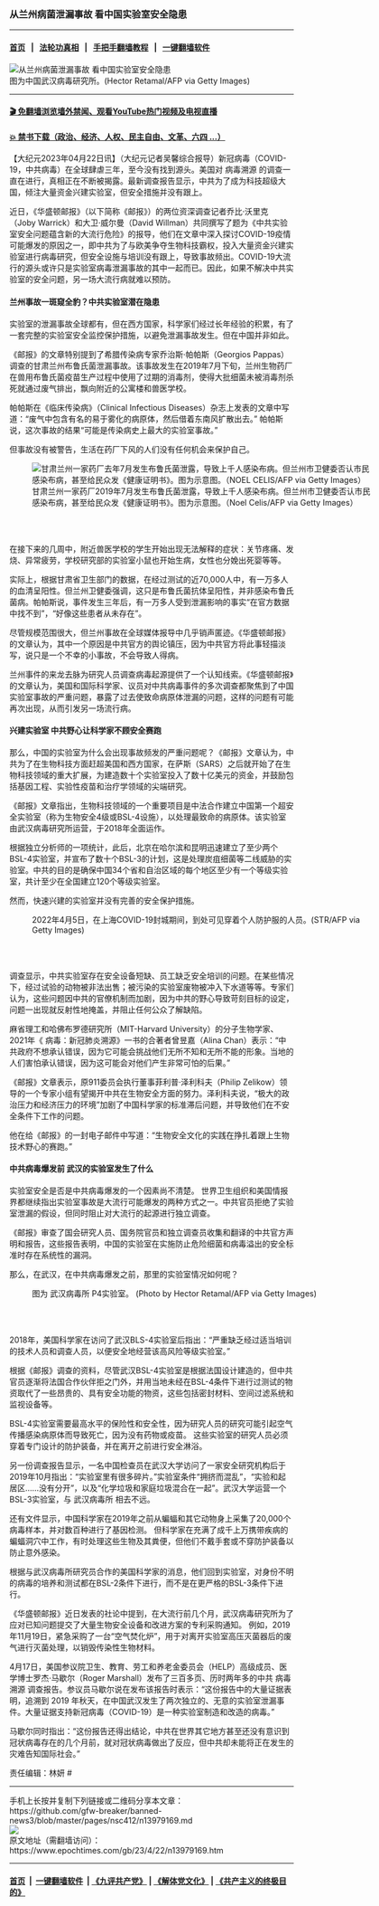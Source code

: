 ### 从兰州病菌泄漏事故 看中国实验室安全隐患
------------------------

#### [首页](https://github.com/gfw-breaker/banned-news3/blob/master/README.md) &nbsp;&nbsp;|&nbsp;&nbsp; [法轮功真相](https://github.com/begood0513/basic/blob/master/README.md)  &nbsp;&nbsp;|&nbsp;&nbsp; [手把手翻墙教程](https://github.com/gfw-breaker/guides/wiki)  &nbsp;&nbsp;|&nbsp;&nbsp; [一键翻墙软件](https://github.com/gfw-breaker/nogfw/blob/master/README.md)  



<div><img alt="从兰州病菌泄漏事故 看中国实验室安全隐患" class="attachment-djy_600_400 size-djy_600_400 wp-post-image" src="https://i.epochtimes.com/assets/uploads/2021/06/id13007636-4.jpeg"/>
<div class="caption">
 图为中国武汉病毒研究所。(Hector Retamal/AFP via Getty Images)
</div></div><hr/>

#### [ 🎬  免翻墙浏览墙外禁闻、观看YouTube热门视频及电视直播](https://github.com/gfw-breaker/HelloWorld)

#### [ 💥  禁书下载（政治、经济、人权、民主自由、文革、六四 ...）](https://github.com/gfw-breaker/books/blob/master/README.md)

<div><p>
 【大纪元2023年04月22日讯】（大纪元记者吴馨综合报导）新冠病毒（COVID-19，中共病毒）在全球肆虐三年，至今没有找到源头。美国对
 <ok href="https://www.epochtimes.com/gb/tag/%E7%97%85%E6%AF%92%E6%BA%AF%E6%BA%90.html">
  病毒溯源
 </ok>
 的调查一直在进行，真相正在不断被揭露。最新调查报告显示，中共为了成为科技超级大国，倾注大量资金兴建实验室，但安全措施并没有跟上。
</p>
<p>
 近日，《华盛顿邮报》（以下简称《邮报》）的两位资深调查记者乔比·沃里克（Joby Warrick）和大卫·威尔曼（David Willman）共同撰写了题为《中共实验室安全问题蕴含新的大流行危险》的报导，他们在文章中深入探讨COVID-19疫情可能爆发的原因之一，即中共为了与欧美争夺生物科技霸权，投入大量资金兴建实验室进行病毒研究，但安全设施与培训没有跟上，导致事故频出。COVID-19大流行的源头或许只是实验室病毒泄漏事故的其中一起而已。因此，如果不解决中共实验室的安全问题，另一场大流行病就难以预防。
</p>
<h4>
 兰州事故一斑窥全豹？中共实验室潜在隐患
</h4>
<p>
 实验室的泄漏事故全球都有，但在西方国家，科学家们经过长年经验的积累，有了一套完整的实验室安全监控保护措施，以避免泄漏事故发生。但在中国并非如此。
</p>
<p>
 《邮报》的文章特别提到了希腊传染病专家乔治斯·帕帕斯（Georgios Pappas）调查的甘肃兰州布鲁氏菌泄漏事故。该事故发生在2019年7月下旬，兰州生物药厂在兽用布鲁氏菌疫苗生产过程中使用了过期的消毒剂，使得大批细菌未被消毒剂杀死就通过废气排出，飘向附近的公寓楼和兽医学校。
</p>
<p>
 帕帕斯在《临床传染病》（Clinical Infectious Diseases）杂志上发表的文章中写道：“废气中包含有名的易于雾化的病原体，然后借着东南风扩散出去。” 帕帕斯说，这次事故的结果“可能是传染病史上最大的实验室事故。”
</p>
<p>
 但事故没有被警告，生活在药厂下风的人们没有任何机会来保护自己。
</p>
<figure aria-describedby="caption-attachment-12522170" class="wp-caption alignnone" id="attachment_12522170" style="width: 600px">
 <ok href="https://i.epochtimes.com/assets/uploads/2020/11/GettyImages-1228447930.jpg" target="_blank">
  <img alt="甘肃兰州一家药厂去年7月发生布鲁氏菌泄露，导致上千人感染布病。但兰州市卫健委否认市民感染布病，甚至给民众发《健康证明书》。图为示意图。（NOEL CELIS/AFP via Getty Images）" class="size-large wp-image-12522170" src="https://i.epochtimes.com/assets/uploads/2020/11/GettyImages-1228447930-600x429.jpg"/>
 </ok>
 <br/><figcaption class="wp-caption-text" id="caption-attachment-12522170">
  甘肃兰州一家药厂2019年7月发生布鲁氏菌泄露，导致上千人感染布病。但兰州市卫健委否认市民感染布病，甚至给民众发《健康证明书》。图为示意图。（Noel Celis/AFP via Getty Images）
 </figcaption><br/>
</figure><br/>
<p>
 在接下来的几周中，附近兽医学校的学生开始出现无法解释的症状：关节疼痛、发烧、异常疲劳，学校研究部的实验室小鼠也开始生病，女性也分娩出死婴等等。
</p>
<p>
 实际上，根据甘肃省卫生部门的数据，在经过测试的近70,000人中，有一万多人的血清呈阳性。但兰州卫健委强调，这只是布鲁氏菌抗体呈阳性，并非感染布鲁氏菌病。帕帕斯说，事件发生三年后，有一万多人受到泄漏影响的事实“在官方数据中找不到”，“好像这些患者从未存在”。
</p>
<p>
 尽管规模范围很大，但兰州事故在全球媒体报导中几乎销声匿迹。《华盛顿邮报》的文章认为，其中一个原因是中共官方的舆论镇压，因为中共官方将此事轻描淡写，说只是一个不幸的小事故，不会导致人得病。
</p>
<p>
 兰州事件的来龙去脉为研究人员调查病毒起源提供了一个认知线索。《华盛顿邮报》的文章认为，美国和国际科学家、议员对中共病毒事件的多次调查都聚焦到了中国实验室事故的严重问题，暴露了过去使致命病原体泄漏的问题，这样的问题有可能再次出现，从而引发另一场流行病。
</p>
<h4>
 兴建实验室 中共野心让科学家不顾安全赛跑
</h4>
<p>
 那么，中国的实验室为什么会出现事故频发的严重问题呢？《邮报》文章认为，中共为了在生物科技方面赶超美国和西方国家，在萨斯（SARS）之后就开始了在生物科技领域的重大扩展，为建造数十个实验室投入了数十亿美元的资金，并鼓励包括基因工程、实验性疫苗和治疗学领域的尖端研究。
</p>
<p>
 《邮报》文章指出，生物科技领域的一个重要项目是中法合作建立中国第一个超安全实验室（称为生物安全4级或BSL-4设施），以处理最致命的病原体。该实验室由武汉病毒研究所运营，于2018年全面运作。
</p>
<p>
 根据独立分析师的一项统计，此后，北京在哈尔滨和昆明迅速建立了至少两个BSL-4实验室，并宣布了数十个BSL-3的计划，这是处理炭疽细菌等二线威胁的实验室。中共的目的是确保中国34个省和自治区域的每个地区至少有一个等级实验室，共计至少在全国建立120个等级实验室。
</p>
<p>
 然而，快速兴建的实验室并没有完善的安全保护措施。
</p>
<figure aria-describedby="caption-attachment-13702798" class="wp-caption alignnone" id="attachment_13702798" style="width: 600px">
 <ok href="https://i.epochtimes.com/assets/uploads/2022/04/id13702798-GettyImages-1239779103.jpg" target="_blank">
  <img alt="" class="size-large wp-image-13702798" src="https://i.epochtimes.com/assets/uploads/2022/04/id13702798-GettyImages-1239779103-600x400.jpg"/>
 </ok>
 <br/><figcaption class="wp-caption-text" id="caption-attachment-13702798">
  2022年4月5日，在上海COVID-19封城期间，到处可见穿着个人防护服的人员。(STR/AFP via Getty Images)
 </figcaption><br/>
</figure><br/>
<p>
 调查显示，中共实验室存在安全设备短缺、员工缺乏安全培训的问题。在某些情况下，经过试验的动物被非法出售；被污染的实验室废物被冲入下水道等等。专家们认为，这些问题因中共的官僚机制而加剧，因为中共的野心导致苛刻目标的设定，问题一出现就反射性地掩盖，并阻止任何公众了解缺陷。
</p>
<p>
 麻省理工和哈佛布罗德研究所（MIT-Harvard University）的分子生物学家、2021年《 病毒：新冠肺炎溯源》一书的合著者曾昱嘉（Alina Chan）表示：“中共政府不想承认错误，因为它可能会挑战他们无所不知和无所不能的形象。当地的人们害怕承认错误，因为这可能会对他们产生非常可怕的后果。”
</p>
<p>
 《邮报》文章表示，原911委员会执行董事菲利普·泽利科夫（Philip Zelikow）领导的一个专家小组有望揭开中共在生物安全方面的努力。泽利科夫说，“极大的政治压力和经济压力的环境”加剧了中国科学家的标准滞后问题，并导致他们在不安全条件下工作的问题。
</p>
<p>
 他在给《邮报》的一封电子邮件中写道：“生物安全文化的实践在挣扎着跟上生物技术野心的赛跑。”
</p>
<h4>
 中共病毒爆发前 武汉的实验室发生了什么
</h4>
<p>
 实验室安全是否是中共病毒爆发的一个因素尚不清楚。 世界卫生组织和美国情报界都继续指出实验室事故是大流行可能爆发的两种方式之一。中共官员拒绝了实验室泄漏的假设，但同时阻止对大流行的起源进行独立调查。
</p>
<p>
 《邮报》审查了国会研究人员、国务院官员和独立调查员收集和翻译的中共官方声明和报告，这些报告表明，中国的实验室在实施防止危险细菌和病毒溢出的安全标准时存在系统性的漏洞。
</p>
<p>
 那么，在武汉，在中共病毒爆发之前，那里的实验室情况如何呢？
</p>
<figure aria-describedby="caption-attachment-13153424" class="wp-caption alignnone" id="attachment_13153424" style="width: 600px">
 <ok href="https://i.epochtimes.com/assets/uploads/2021/08/id13153424-GettyImages-1210149337-600x400.jpg" target="_blank">
  <img alt="" class="size-large wp-image-13153424" src="https://i.epochtimes.com/assets/uploads/2021/08/id13153424-GettyImages-1210149337-600x400-600x400.jpg"/>
 </ok>
 <br/><figcaption class="wp-caption-text" id="caption-attachment-13153424">
  图为
  <ok href="https://www.epochtimes.com/gb/tag/%E6%AD%A6%E6%B1%89%E7%97%85%E6%AF%92%E6%89%80.html">
   武汉病毒所
  </ok>
  P4实验室。 (Photo by Hector Retamal/AFP via Getty Images)
 </figcaption><br/>
</figure><br/>
<p>
 2018年，美国科学家在访问了武汉BLS-4实验室后指出：“严重缺乏经过适当培训的技术人员和调查人员，以便安全地经营该高风险等级实验室。”
</p>
<p>
 根据《邮报》调查的资料，尽管武汉BSL-4实验室是根据法国设计建造的，但中共官员逐渐将法国合作伙伴拒之门外，并用当地未经在BSL-4条件下进行过测试的物资取代了一些昂贵的、具有安全功能的物资，这些包括密封材料、空间过滤系统和监视设备等。
</p>
<p>
 BSL-4实验室需要最高水平的保险性和安全性，因为研究人员的研究可能引起空气传播感染病原体而导致死亡，因为没有药物或疫苗。 这些实验室的研究人员必须穿着专门设计的防护装备，并在离开之前进行安全淋浴。
</p>
<p>
 另一份调查报告显示，一名中国检查员在武汉大学访问了一家安全研究机构后于2019年10月指出：“实验室里有很多碎片。”实验室条件“拥挤而混乱”，“实验和起居区……没有分开”，以及“化学垃圾和家庭垃圾混合在一起”。武汉大学运营一个BSL-3实验室，与
 <ok href="https://www.epochtimes.com/gb/tag/%E6%AD%A6%E6%B1%89%E7%97%85%E6%AF%92%E6%89%80.html">
  武汉病毒所
 </ok>
 相去不远。
</p>
<p>
 还有文件显示，中国科学家在2019年之前从蝙蝠和其它动物身上采集了20,000个病毒样本，并对数百种进行了基因检测。 但科学家在充满了成千上万携带疾病的蝙蝠洞穴中工作，有时处理这些生物及其粪便，但他们不戴手套或不穿防护装备以防止意外感染。
</p>
<p>
 根据与武汉病毒所研究员合作的美国科学家的消息，他们回到实验室，对身份不明的病毒的培养和测试都在BSL-2条件下进行，而不是在更严格的BSL-3条件下进行。
</p>
<p>
 《华盛顿邮报》近日发表的社论中提到，在大流行前几个月，武汉病毒研究所为了应对已知问题提交了大量生物安全设备和改进方案的专利采购通知。 例如，2019年11月19日，紧急采购了一台“空气焚化炉”，用于对离开实验室高压灭菌器后的废气进行灭菌处理，以销毁传染性生物材料。
</p>
<p>
 4月17日，美国参议院卫生、教育、劳工和养老金委员会（HELP）高级成员、医学博士罗杰·马歇尔（Roger Marshall）发布了三百多页、历时两年多的中共
 <ok href="https://www.epochtimes.com/gb/tag/%E7%97%85%E6%AF%92%E6%BA%AF%E6%BA%90.html">
  病毒溯源
 </ok>
 调查报告。参议员马歇尔说在发布该报告时表示：“这份报告中的大量证据表明，追溯到 2019 年秋天，在中国武汉发生了两次独立的、无意的实验室泄漏事件。大量证据支持新冠病毒（COVID-19）是一种实验室制造和改造的病毒。”
</p>
<p>
 马歇尔同时指出：“这份报告还得出结论，中共在世界其它地方甚至还没有意识到冠状病毒存在的几个月前，就对冠状病毒做出了反应，但中共却未能将正在发生的灾难告知国际社会。”
</p>
<p>
 责任编辑：林妍 #
</p>
</div>
<hr/>
手机上长按并复制下列链接或二维码分享本文章：<br/>
https://github.com/gfw-breaker/banned-news3/blob/master/pages/nsc412/n13979169.md <br/>
<a href='https://github.com/gfw-breaker/banned-news3/blob/master/pages/nsc412/n13979169.md'><img src='https://github.com/gfw-breaker/banned-news3/blob/master/pages/nsc412/n13979169.md.png'/></a> <br/>
原文地址（需翻墙访问）：https://www.epochtimes.com/gb/23/4/22/n13979169.htm


------------------------
#### [首页](https://github.com/gfw-breaker/banned-news3/blob/master/README.md) &nbsp;|&nbsp; [一键翻墙软件](https://github.com/gfw-breaker/nogfw/blob/master/README.md) &nbsp;| [《九评共产党》](https://github.com/gfw-breaker/9ping.md/blob/master/README.md#九评之一评共产党是什么) | [《解体党文化》](https://github.com/gfw-breaker/jtdwh.md/blob/master/README.md) | [《共产主义的终极目的》](https://github.com/gfw-breaker/gczydzjmd.md/blob/master/README.md)


<img src='http://gfw-breaker.win/banned-news3/pages/nsc412/n13979169.md' width='0px' height='0px'/>
